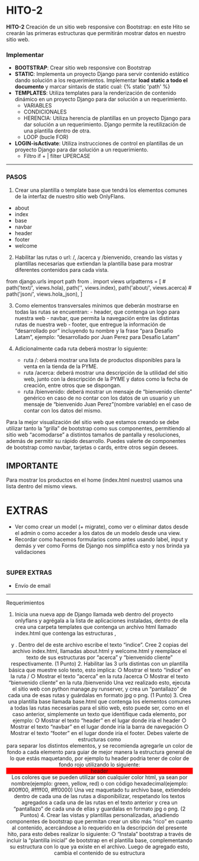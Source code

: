 # HITO-2

**HITO-2** Creación de un sitio web responsive con Bootstrap: en este Hito se crearán las primeras estructuras que permitirán mostrar datos en nuestro sitio web.

### Implementar

- **BOOTSTRAP**: Crear sitio web responsive con Bootstrap
- **STATIC**: Implementa un proyecto Django para servir contenido estático dando solución a los requerimientos. Implementar **load static a todo el documento** y marcar sintaxis de static cual: {% static 'path' %}
- **TEMPLATES**: Utiliza templates para la renderización de contenido dinámico en un proyecto Django para dar solución a un requerimiento.
  - VARIABLES
  - CONDICIONALES
  - HERENCIA: Utiliza herencia de plantillas en un proyecto Django para dar solución a un requerimiento. Django permite la reutilización de una plantilla dentro de otra.
  - LOOP (bucle FOR)
- **LOGIN-isActivate**: Utiliza instrucciones de control en plantillas de un proyecto Django para dar solución a un requerimiento.
  - Filtro if + | filter UPERCASE

---

### PASOS

1. Crear una plantilla o template base que tendrá los elementos comunes de la interfaz de nuestro sitio web OnlyFlans.
  - about
  - index
  - base
  - navbar
  - header
  - footer
  - welcome

2. Habilitar las rutas o url: /, /acerca y /bienvenido, creando las vistas y plantillas necesarias que extiendan la plantilla base para mostrar diferentes contenidos para cada vista.

from django.urls import path 
from . import views
urlpatterns = [
    # path('text/', views.hola),
    path('', views.index),
    path('about/', views.acerca)
    # path('json/', views.hola_json),
    ]




3. Como elementos transversales mínimos que deberán mostrarse en todas las rutas se
   encuentran: - header, que contenga un logo para nuestra web - navbar, que permita la navegación entre las distintas rutas de nuestra web - footer, que entregue la información de “desarrollado por” incluyendo tu nombre y la frase “para Desafío Latam”, ejemplo: “desarrollado por Juan Perez para Desafío Latam”

4. Adicionalmente cada ruta deberá mostrar lo siguiente:
   - ruta /: deberá mostrar una lista de productos disponibles para la venta en la tienda de la PYME.
   - ruta /acerca: deberá mostrar una descripción de la utilidad del sitio web, junto con la descripción de la PYME y datos como la fecha de creación, entre otros que se dispongan.
   - ruta /bienvenido: deberá mostrar un mensaje de “bienvenido cliente” genérico en caso de no contar con los datos de un usuario y un mensaje de “bienvenido Juan Perez”(nombre variable) en el caso de contar con los datos del mismo.

Para la mejor visualización del sitio web que estamos creando se debe utilizar tanto la “grilla” de bootstrap como sus componentes, permitiendo al sitio web “acomodarse” a distintos tamaños de pantalla y resoluciones, además de permitir su rápido desarrollo. Puedes valerte de componentes de bootstrap como navbar, tarjetas o cards, entre otros según desees.






## IMPORTANTE
Para mostrar los productos en el home (index.html nuestro) usamos una lista dentro del mismo views. 

# EXTRAS
- Ver como crear un model (+ migrate), como ver o eliminar datos desde el admin o como acceder a los datos de un modelo desde una view.
- Recordar como hacemos formularios como antes usando label, input y demás y ver como Forms de Django nos simplifica esto y nos brinda ya validaciones 




```
```

### SUPER EXTRAS
- Envío de email



-----------------------------------

Requerimientos
1. Inicia una nueva app de Django llamada web dentro del proyecto onlyflans y agrégala
a la lista de aplicaciones instaladas, dentro de ella crea una carpeta templates que
contenga un archivo html llamado index.html que contenga las estructuras <html>,
<header> y <body>. Dentro del <body> de este archivo escribe el texto “indice”.
Cree 2 copias del archivo index.html, llamadas about.html y welcome.html y reemplace
el texto de sus estructuras <body> por “acerca” y “bienvenido cliente”
respectivamente.
(1 Punto)
2. Habilitar las 3 urls distintas con un plantilla básica que muestre solo texto, esto
implica:
○ Mostrar el texto “índice” en la ruta /
○ Mostrar el texto “acerca” en la ruta /acerca
○ Mostrar el texto “bienvenido cliente” en la ruta /bienvenido
Una vez realizado esto, ejecuta el sitio web con python manage.py runserver, y crea un
“pantallazo” de cada una de esas rutas y guárdalas en formato jpg o png.
(1 Punto)
3. Crea una plantilla base llamada base.html que contenga los elementos comunes a
todas las rutas necesarias para el sitio web, esto puede ser, como en el caso anterior,
simplemente un texto que identifique cada elemento, por ejemplo:
○ Mostrar el texto “header” en el lugar donde iría el header
○ Mostrar el texto “navbar” en el lugar donde iría la barra de navegación
○ Mostrar el texto “footer” en el lugar donde iría el footer.
Debes valerte de estructuras como <div></div> para separar los distintos elementos,
y se recomienda agregarle un color de fondo a cada elemento para guiar de mejor
manera la estructura general de lo que estás maquetando, por ejemplo tu header
podria tener de color de fondo rojo utilizando lo siguiente:
<div style="background: red;">
 header
</div>
Los colores que se pueden utilizar son cualquier color html, ya sean por nombre(ejemplo:
green, yellow, red) o con código hexadecimal(ejemplo: #00ff00, #ffff00, #ff0000)
Una vez maquetado tu archivo base, extiendelo dentro de cada una de las rutas a
disponibilizar, respetando los textos agregados a cada una de las rutas en el texto anterior y
crea un “pantallazo” de cada una de ellas y guardalas en formato jpg o png.
(2 Puntos)
4. Crear las vistas y plantillas personalizadas, añadiendo componentes de bootstrap que
permitan crear un sitio más “rico” en cuanto al contenido, acercándose a lo requerido
en la descripción del presente hito, para esto debes realizar lo siguiente:
○ “Instala” bootstrap a través de incluir la “plantilla inicial” de bootstrap en el
plantilla base, complementando su estructura <body> con lo que ya existe en
el archivo. Luego de agregado esto, cambia el contenido de su estructura
<title> por “Bienvenido a onlyflans”.
Una vez realizado este cambio, debemos recargar la web, y en el título de la página
deberíamos ver algo como esto:
título pestaña de nuestra web
○ Al contenido de la web, en los <div> de header, navbar, contenido y footer
agrégale la clase css container, esto permitirá que el contenido de la web
quede en un espacio más acotado(centrado), y la posterior adaptación a
celulares del contenido cuando se use en conjunto con elementos que tengan
la clase css col. Este cambio debe aplicarse tanto en la plantilla base como en
aquellas plantillas que lo extienden.
Reemplaza los contenidos de header, navbar y footer por componentes de
bootstrap que te permitan darle más “estilo” a la web, se recomienda crear una
plantilla para cada componente(ejemplo: archivos header.html, navbar.html,
footer.html e incluirlos dentro de nuestra base utilizando la etiqueta include.
Algunos de los componentes de bootstrap que podrían serte útiles:
i. https://getbootstrap.com/docs/5.0/components/navbar/
ii. https://getbootstrap.com/docs/5.0/components/buttons/
iii. https://getbootstrap.com/docs/5.0/components/carousel/
iv. https://getbootstrap.com/docs/5.0/components/card/
El resultado de tu web ahora debería verse similar a esto
○ A cada elemento del navbar debes agregarle un enlace que permita dirigirte a
cada una de las url antes descritas al presionar sobre su respectivo nombre en
el navbar.
Una vez terminado lo anterior, crea un “pantallazo” de cada una de esas rutas y
guardalas en formato jpg o png.
(6 Puntos)
